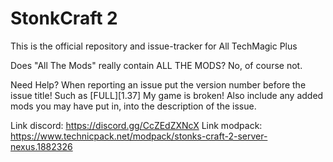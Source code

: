 # StonkCraft 2

This is the official repository and issue-tracker for All TechMagic Plus

Does "All The Mods" really contain ALL THE MODS? No, of course not.

Need Help?
When reporting an issue put the version number before the issue title! Such as [FULL][1.37] My game is broken! Also include any added mods you may have put in, into the description of the issue.

Link discord: https://discord.gg/CcZEdZXNcX
Link modpack: https://www.technicpack.net/modpack/stonks-craft-2-server-nexus.1882326

